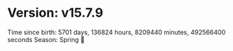 # Version: v15.7.9
Time since birth: 5701 days, 136824 hours, 8209440 minutes, 492566400 seconds
Season: Spring 🌸
